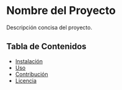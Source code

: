 # Nombre del Proyecto

Descripción concisa del proyecto.

## Tabla de Contenidos

- [Instalación](#instalación)
- [Uso](#uso)
- [Contribución](#contribución)
- [Licencia](#licencia)
